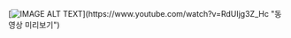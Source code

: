 [![IMAGE ALT TEXT]([http://img.youtube.com/vi/YOUTUBE_VIDEO_ID_HERE/0.jpg](https://i.ytimg.com/vi/RdUIjg3Z_Hc/hqdefault.jpg?sqp=-oaymwE2CPYBEIoBSFXyq4qpAygIARUAAIhCGAFwAcABBvABAfgB_gmAArYFigIMCAAQARhkIGQoZDAP&rs=AOn4CLCplii78nrjP-kuNgonLVNaQeTY2w)https://i.ytimg.com/vi/RdUIjg3Z_Hc/hqdefault.jpg?sqp=-oaymwE2CPYBEIoBSFXyq4qpAygIARUAAIhCGAFwAcABBvABAfgB_gmAArYFigIMCAAQARhkIGQoZDAP&rs=AOn4CLCplii78nrjP-kuNgonLVNaQeTY2w)](https://www.youtube.com/watch?v=RdUIjg3Z_Hc "동영상 미리보기")
